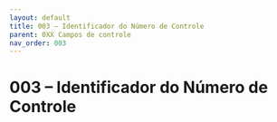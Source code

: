 ```yaml
---
layout: default
title: 003 – Identificador do Número de Controle
parent: 0XX Campos de controle
nav_order: 003
---
```


# 003 – Identificador do Número de Controle
